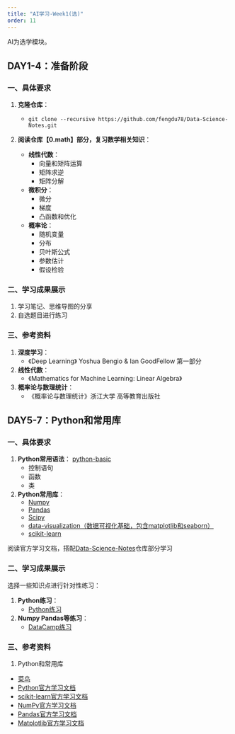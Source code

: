 ```yaml
---
title: "AI学习-Week1(选)"
order: 11
---
```


AI为选学模块。

## DAY1-4：准备阶段

### 一、具体要求

1. **克隆仓库**：
   - `git clone --recursive https://github.com/fengdu78/Data-Science-Notes.git`

2. **阅读仓库【0.math】部分，复习数学相关知识**：
   - **线性代数**：
     - 向量和矩阵运算
     - 矩阵求逆
     - 矩阵分解
   - **微积分**：
     - 微分
     - 梯度
     - 凸函数和优化
   - **概率论**：
     - 随机变量
     - 分布
     - 贝叶斯公式
     - 参数估计
     - 假设检验

### 二、学习成果展示
  1. 学习笔记、思维导图的分享
  2. 自选题目进行练习

### 三、参考资料
  1. **深度学习**：
     - 《Deep Learning》 Yoshua Bengio & Ian GoodFellow 第一部分
  2. **线性代数**：
     - 《Mathematics for Machine Learning: Linear Algebra》
  3. **概率论与数理统计**：
     - 《概率论与数理统计》浙江大学 高等教育出版社

## DAY5-7：Python和常用库

### 一、具体要求

1. **Python常用语法**：
   [python-basic](https://github.com/fengdu78/Data-Science-Notes/tree/master/1.python-basic)
   - 控制语句
   - 函数
   - 类
2. **Python常用库**：
   - [Numpy](https://github.com/fengdu78/Data-Science-Notes/tree/master/2.numpy)
   - [Pandas](https://github.com/fengdu78/Data-Science-Notes/tree/master/3.pandas)
   - [Scipy](https://github.com/fengdu78/Data-Science-Notes/tree/master/4.scipy)
   - [data-visualization（数据可视化基础，包含matplotlib和seaborn）](https://github.com/fengdu78/Data-Science-Notes/tree/master/5.data-visualization)
   - [scikit-learn](https://github.com/fengdu78/Data-Science-Notes/tree/master/6.scikit-learn)

阅读官方学习文档，搭配[Data-Science-Notes](https://github.com/fengdu78/Data-Science-Notes/tree/master)仓库部分学习

### 二、学习成果展示

选择一些知识点进行针对性练习：
1. **Python练习**：
   - [Python练习](https://exercism.org/tracks/python/exercises)
2. **Numpy Pandas等练习**：
   - [DataCamp练习](https://app.datacamp.com/learn/practice)

### 三、参考资料

1. Python和常用库
  - [菜鸟](https://www.runoob.com/python/python-100-examples.html)
  - [Python官方学习文档](https://www.python.org/doc/)
  - [scikit-learn官方学习文档](https://scikit-learn.org/stable/)
  - [NumPy官方学习文档](https://numpy.org/)
  - [Pandas官方学习文档](https://pandas.pydata.org/)
  - [Matplotlib官方学习文档](https://matplotlib.org/)